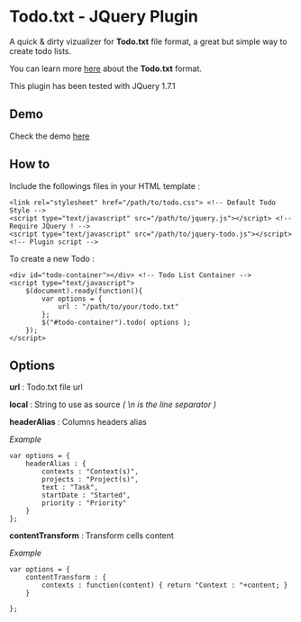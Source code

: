 ﻿Todo.txt - JQuery Plugin
======================

A quick & dirty vizualizer for **Todo.txt** file format, a great but simple way to create todo lists.

You can learn more [here](https://github.com/ginatrapani/todo.txt-cli/wiki/The-Todo.txt-Format) about the **Todo.txt** format.

This plugin has been tested with JQuery 1.7.1

Demo
----

Check the demo [here](http://bornholm.github.com/Todo-Visualizer)

How to
------

Include the followings files in your HTML template :

	<link rel="stylesheet" href="/path/to/todo.css"> <!-- Default Todo Style -->
	<script type="text/javascript" src="/path/to/jquery.js"></script> <!-- Require JQuery ! -->
	<script type="text/javascript" src="/path/to/jquery-todo.js"></script>  <!-- Plugin script -->

To create a new Todo :

	<div id="todo-container"></div> <!-- Todo List Container -->
	<script type="text/javascript">
		$(document).ready(function(){
			var options = {
				url : "/path/to/your/todo.txt"
			};
			$("#todo-container").todo( options );
		});
	</script>

Options
-------

**url** : Todo.txt file url

**local** : String to use as source *( \n is the line separator )*

**headerAlias** : Columns headers alias
 
*Example*
 
	var options = {
 		headerAlias : {
 			contexts : "Context(s)",
 			projects : "Project(s)",
 			text : "Task",
 			startDate : "Started",
 			priority : "Priority"
 		}
 	};
	
**contentTransform** : Transform cells content

*Example*

	var options = {
 		contentTransform : {
 			contexts : function(content) { return "Context : "+content; }
 		}

 	};




